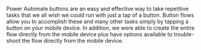 Power Automate buttons are an easy and effective way to take repetitive
tasks that we all wish we could run with just a tap of a button. Button
flows allow you to accomplish these and many other tasks simply by
tapping a button on your mobile device. In addition, we were able to
create the entire flow directly from the mobile device plus have options
available to trouble-shoot the flow directly from the mobile device.
